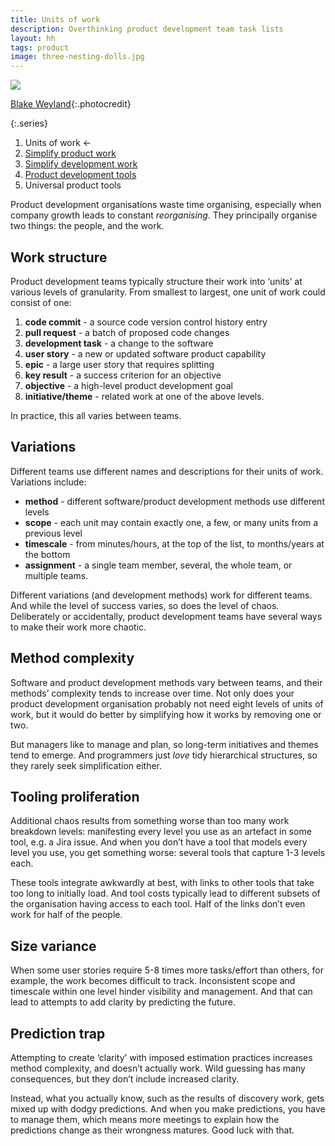 ```yaml
---
title: Units of work
description: Overthinking product development team task lists
layout: hh
tags: product
image: three-nesting-dolls.jpg
---
```


![](three-nesting-dolls.jpg)

[Blake Weyland](https://unsplash.com/photos/9hhOVsf1lpU){:.photocredit}

{:.series}
1. Units of work ←
2. [Simplify product work](simplify-product-work)
3. [Simplify development work](simplify-development-work)
4. [Product development tools](product-tools)
5. Universal product tools

Product development organisations waste time organising,
especially when company growth leads to constant _reorganising_.
They principally organise two things: the people, and the work.

## Work structure

Product development teams typically structure their work into ‘units’ at various levels of granularity.
From smallest to largest, one unit of work could consist of one:

1. **code commit** - a source code version control history entry
2. **pull request** - a batch of proposed code changes
3. **development task** - a change to the software
4. **user story** - a new or updated software product capability
5. **epic** - a large user story that requires splitting
6. **key result** - a success criterion for an objective
7. **objective** - a high-level product development goal
8. **initiative/theme** - related work at one of the above levels.

In practice, this all varies between teams.

## Variations

Different teams use different names and descriptions for their units of work.
Variations include:

* **method** - different software/product development methods use different levels
* **scope** - each unit may contain exactly one, a few, or many units from a previous level
* **timescale** - from minutes/hours, at the top of the list, to months/years at the bottom
* **assignment** - a single team member, several, the whole team, or multiple teams.

Different variations (and development methods) work for different teams.
And while the level of success varies, so does the level of chaos.
Deliberately or accidentally, product development teams have several ways to make their work more chaotic.

## Method complexity

Software and product development methods vary between teams, and their methods’ complexity tends to increase over time.
Not only does your product development organisation probably not need eight levels of units of work,
but it would do better by simplifying how it works by removing one or two.

But managers like to manage and plan, so long-term initiatives and themes tend to emerge.
And programmers just _love_ tidy hierarchical structures, so they rarely seek simplification either.

## Tooling proliferation

Additional chaos results from something worse than too many work breakdown levels:
manifesting every level you use as an artefact in some tool, e.g. a Jira issue.
And when you don’t have a tool that models every level you use, you get something worse:
several tools that capture 1-3 levels each.

These tools integrate awkwardly at best, with links to other tools that take too long to initially load.
And tool costs typically lead to different subsets of the organisation having access to each tool.
Half of the links don’t even work for half of the people.

## Size variance

When some user stories require 5-8 times more tasks/effort than others, for example, the work becomes difficult to track.
Inconsistent scope and timescale within one level hinder visibility and management.
And that can lead to attempts to add clarity by predicting the future.

## Prediction trap

Attempting to create ‘clarity’ with imposed estimation practices increases method complexity, and doesn’t actually work.
Wild guessing has many consequences, but they don’t include increased clarity.

Instead, what you actually know, such as the results of discovery work, gets mixed up with dodgy predictions.
And when you make predictions, you have to manage them, which means more meetings to explain how the predictions change as their wrongness matures.
Good luck with that.
